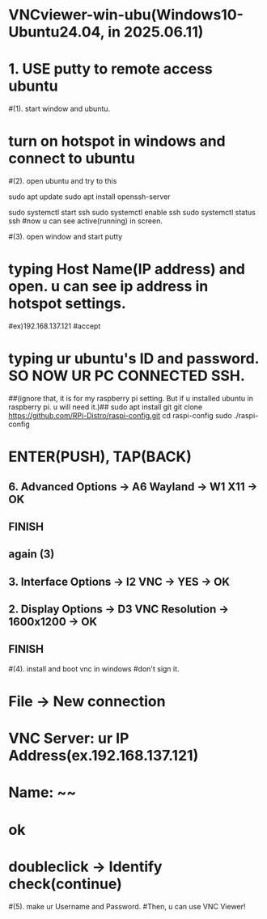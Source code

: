 # VNCviewer-win-ubu(Windows10- Ubuntu24.04, in 2025.06.11)

# 1. USE putty to remote access ubuntu
#(1). start window and ubuntu.
# turn on hotspot in windows and connect to ubuntu


#(2). open ubuntu and try to this

sudo apt update
sudo apt install openssh-server

sudo systemctl start ssh
sudo systemctl enable ssh
sudo systemctl status ssh
#now u can see active(running) in screen.


#(3). open window and start putty
# typing Host Name(IP address) and open. u can see ip address in hotspot settings.
 #ex)192.168.137.121
#accept
# typing ur ubuntu's ID and password. SO NOW UR PC CONNECTED SSH. 


##(ignore that, it is for my raspberry pi setting. But if u installed ubuntu in raspberry pi. u will need it.)##
sudo apt install git
git clone https://github.com/RPi-Distro/raspi-config.git
cd raspi-config
sudo ./raspi-config

# ENTER(PUSH), TAP(BACK)
## 6. Advanced Options -> A6 Wayland -> W1 X11 -> OK
## FINISH
## again (3)
## 3. Interface Options -> I2 VNC -> YES -> OK
## 2. Display Options -> D3 VNC Resolution -> 1600x1200 -> OK
## FINISH


#(4). install and boot vnc in windows
#don't sign it.
# File -> New connection
# VNC Server: ur IP Address(ex.192.168.137.121)
# Name: ~~
# ok
# doubleclick -> Identify check(continue)

#(5). make ur Username and Password.
#Then, u can use VNC Viewer!

